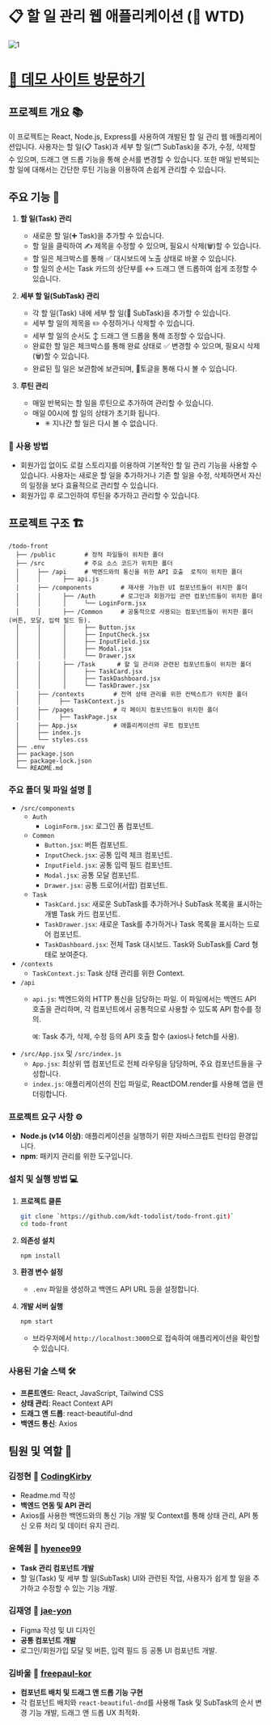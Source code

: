 # 📋 할 일 관리 웹 애플리케이션 (📝 WTD)

![1](https://github.com/user-attachments/assets/4e62eb66-69f5-4cc3-9c42-3074967d0548)

# [🚪 데모 사이트 방문하기](https://what-to-do-chi.vercel.app/)

## 프로젝트 개요 📚

이 프로젝트는 React, Node.js, Express를 사용하여 개발된 할 일 관리 웹 애플리케이션입니다. 사용자는 할 일(📋 Task)과 세부 할 일(🗂 SubTask)을 추가, 수정, 삭제할 수 있으며, 드래그 앤 드롭 기능을 통해 순서를 변경할 수 있습니다.
또한 매일 반복되는 할 일에 대해서는 간단한 루틴 기능을 이용하여 손쉽게 관리할 수 있습니다.

## 주요 기능 🚀

1. **할 일(Task) 관리**
   - 새로운 할 일(➕ Task)을 추가할 수 있습니다.
   - 할 일을 클릭하여 ✍️ 제목을 수정할 수 있으며, 필요시 삭제(🗑)할 수 있습니다.
   - 할 일은 체크박스를 통해 ✅ 대시보드에 노출 상태로 바꿀 수 있습니다.
   - 할 일의 순서는 Task 카드의 상단부를 ↔️ 드래그 앤 드롭하여 쉽게 조정할 수 있습니다.

2. **세부 할 일(SubTask) 관리**
   - 각 할 일(Task) 내에 세부 할 일(🔖 SubTask)을 추가할 수 있습니다.
   - 세부 할 일의 제목을 ✏️ 수정하거나 삭제할 수 있습니다.
   - 세부 할 일의 순서도 ↕️ 드래그 앤 드롭을 통해 조정할 수 있습니다.
   - 완료한 할 일은 체크박스를 통해 완료 상태로 ✅ 변경할 수 있으며, 필요시 삭제(🗑)할 수 있습니다.
   - 완료된 힐 일은 보관함에 보관되며, 🔽토글을 통해 다시 볼 수 있습니다.

3. **루틴 관리**
   - 매일 반복되는 할 일을 루틴으로 추가하여 관리할 수 있습니다.
   - 매일 00시에 할 일의 상태가 초기화 됩니다.
     - ✳ 지나간 할 일은 다시 볼 수 없습니다.

### 📖 사용 방법

- 회원가입 없이도 로컬 스토리지를 이용하여 기본적인 할 일 관리 기능을 사용할 수 있습니다. 사용자는 새로운 할 일을 추가하거나 기존 할 일을 수정, 삭제하면서 자신의 일정을 보다 효율적으로 관리할 수 있습니다.
- 회원가입 후 로그인하여 루틴을 추가하고 관리할 수 있습니다.

## 프로젝트 구조 🏗️

```
/todo-front
  ├── /public        # 정적 파일들이 위치한 폴더
  ├── /src           # 주요 소스 코드가 위치한 폴더
  │     ├── /api     # 백엔드와의 통신을 위한 API 호출  로직이 위치한 폴더
  │     │      ├── api.js
  │     ├── /components        # 재사용 가능한 UI 컴포넌트들이 위치한 폴더
  │     │      ├── /Auth       # 로그인과 회원가입 관련 컴포넌트들이 위치한 폴더
  │     │      │     └── LoginForm.jsx
  │     │      ├── /Common     # 공통적으로 사용되는 컴포넌트들이 위치한 폴더 (버튼, 모달, 입력 필드 등).
  │     │      │     ├── Button.jsx
  │     │      │     ├── InputCheck.jsx
  │     │      │     ├── InputField.jsx
  │     │      │     ├── Modal.jsx
  │     │      │     └── Drawer.jsx
  │     │      ├── /Task      # 할 일 관리와 관련된 컴포넌트들이 위치한 폴더
  │     │      │     ├── TaskCard.jsx
  │     │      │     ├── TaskDashboard.jsx
  │     │      │     └── TaskDrawer.jsx
  │     ├── /contexts        # 전역 상태 관리를 위한 컨텍스트가 위치한 폴더
  │     │     ├── TaskContext.js
  │     ├── /pages           # 각 페이지 컴포넌트들이 위치한 폴더
  │     │     ├── TaskPage.jsx
  │     ├── App.jsx          # 애플리케이션의 루트 컴포넌트
  │     ├── index.js
  │     └── styles.css
  ├── .env
  ├── package.json
  ├── package-lock.json
  └── README.md

```

### 주요 폴더 및 파일 설명 📂

- `/src/components`
  - `Auth`
    - `LoginForm.jsx`: 로그인 폼 컴포넌트.
  - `Common`
    - `Button.jsx`: 버튼 컴포넌트.
    - `InputCheck.jsx`: 공통 입력 체크 컴포넌트.
    - `InputField.jsx`: 공통 입력 필드 컴포넌트.
    - `Modal.jsx`: 공통 모달 컴포넌트.
    - `Drawer.jsx`: 공통 드로어(서랍) 컴포넌트.
  - `Task`
    - `TaskCard.jsx`: 새로운 SubTask를 추가하거나 SubTask 목록을 표시하는 개별 Task 카드 컴포넌트.
    - `TaskDrawer.jsx`: 새로운 Task를 추가하거나 Task 목록을 표시하는 드로어 컴포넌트.
    - `TaskDashboard.jsx`: 전체 Task 대시보드. Task와 SubTask를 Card 형태로 보여준다.
- `/contexts`
  - `TaskContext.js`: Task 상태 관리를 위한 Context.
- `/api`
  - `api.js`: 백엔드와의 HTTP 통신을 담당하는 파일. 이 파일에서는 백엔드 API 호출을 관리하며, 각 컴포넌트에서 공통적으로 사용할 수 있도록 API 함수를 정의.

    `예`: Task 추가, 삭제, 수정 등의 API 호출 함수 (axios나 fetch를 사용).
- `/src/App.jsx` 및 `/src/index.js`
  - `App.jsx`: 최상위 앱 컴포넌트로 전체 라우팅을 담당하며, 주요 컴포넌트들을 구성합니다.
  - `index.js`: 애플리케이션의 진입 파일로, ReactDOM.render를 사용해 앱을 렌더링합니다.

### 프로젝트 요구 사항 ⚙️

- **Node.js (v14 이상)**: 애플리케이션을 실행하기 위한 자바스크립트 런타임 환경입니다.
- **npm**: 패키지 관리를 위한 도구입니다.

### 설치 및 실행 방법 💻

1. **프로젝트 클론**
   ```bash
   git clone `https://github.com/kdt-todolist/todo-front.git)`
   cd todo-front
   ```

2. **의존성 설치**
   ```bash
   npm install
   ```

3. **환경 변수 설정**
   - `.env` 파일을 생성하고 백엔드 API URL 등을 설정합니다.

4. **개발 서버 실행**
   ```bash
   npm start
   ```
   - 브라우저에서 `http://localhost:3000`으로 접속하여 애플리케이션을 확인할 수 있습니다.

### 사용된 기술 스택 🛠️

- **프론트엔드**: React, JavaScript, Tailwind CSS
- **상태 관리**: React Context API
- **드래그 앤 드롭**: react-beautiful-dnd
- **백엔드 통신**: Axios

## 팀원 및 역할 👥

### 김정현 🔗 [CodingKirby](https://github.com/CodingKirby)
- Readme.md 작성
- **백엔드 연동 및 API 관리**
 - Axios를 사용한 백엔드와의 통신 기능 개발 및 Context를 통해 상태 관리, API 통신 오류 처리 및 데이터 유지 관리.
### 윤혜원 🔗 [hyenee99](https://github.com/hyenee99)
- **Task 관리 컴포넌트 개발**
 - 할 일(Task) 및 세부 할 일(SubTask) UI와 관련된 작업, 사용자가 쉽게 할 일을 추가하고 수정할 수 있는 기능 개발.
### 김재영 🔗 [jae-yon](https://github.com/jae-yon)
- Figma 작성 및 UI 디자인
- **공통 컴포넌트 개발**
 - 로그인/회원가입 모달 및 버튼, 입력 필드 등 공통 UI 컴포넌트 개발.
### 김바울 🔗 [freepaul-kor](https://github.com/freepaul-kor)
- **컴포넌트 배치 및 드래그 앤 드롭 기능 구현**
 - 각 컴포넌트 배치와 `react-beautiful-dnd`를 사용해 Task 및 SubTask의 순서 변경 기능 개발, 드래그 앤 드롭 UX 최적화.
